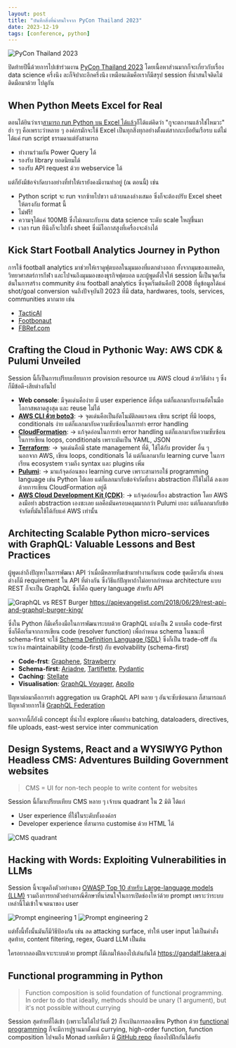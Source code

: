 ```yaml
---
layout: post
title: "บันทึกสิ่งที่น่าสนใจจาก PyCon Thailand 2023"
date: 2023-12-19
tags: [conference, python]
---
```


![PyCon Thailand 2023](/assets/2023-12-19-pycon-thailand-2023.jpeg)

ปิดท้ายปีนี้ด้วยการไปเข้าร่วมงาน [PyCon Thailand 2023](https://th.pycon.org/) โดยเนื้อหาส่วนมากก็จะเกี่ยวกับเรื่อง data science ครึ่งนึง ละก็จิปาถะอีกครึ่งนึง เหมือนเดิมคือเราก็มีสรุป session ที่น่าสนใจติดไม้ติดมือมาด้วย ไปดูกัน

## When Python Meets Excel for Real
ตอนได้ยินว่าเรา[สามารถ run Python บน Excel ได้แล้ว](https://support.microsoft.com/en-us/office/get-started-with-python-in-excel-a33fbcbe-065b-41d3-82cf-23d05397f53d)ก็ได้แต่คิดว่า "กูจะตกงานแล้วใช่ไหมวะ" ฮ่า ๆๆ คือเพราะว่าหลาย ๆ องค์กรมักจะใช้ Excel เป็นทุกสิ่งทุกอย่างตั้งแต่สากกะเบือยันเรือรบ แต่ไม่ได้แค่ run script ธรรมดาแต่ยังสามารถ

- ทำงานร่วมกัน Power Query ได้
- รองรับ library ยอดนิยมได้
- รองรับ API request ด้วย webservice ได้

แต่ก็ยังมีข้อจำกัดบางอย่างที่ทำให้เรายังคงมีงานทำอยู่ (ณ ตอนนี้) เช่น
- Python script จะ run จากซ้ายไปขวา แล้วบนลงล่างเสมอ ซึ่งก็จะต้องปรับ Excel sheet ให้ตรงกับ format นี้
- ไม่ฟรี!
- ความจุได้แค่ 100MB ซึ่งไม่เหมาะกับงาน data science ระดับ scale ใหญ่ขึ้นมา
- เวลา run ทีนึงก็จะไปทั้ง sheet ซึ่งม๊โอกาสสูงที่เครื่องจะค้างได้ 

## Kick Start Football Analytics Journey in Python
การใช้ football analytics มาช่วยให้เราดูฟุตบอลในมุมมองที่แตกต่างออก ทั้งจากมุมของแทคติก, วิทยาศาสตร์การกีฬา และไปจนถึงมุมมองของธุรกิจฟุตบอล และผู้พูดตั้งใจให้ session นี้เป็นจุดเริ่มต้นในการสร้าง community ด้าน football analytics ซึ่งจุดเริ่มต้นคือปี 2008 ที่ดูข้อมูลได้แค่ shot/goal conversion จนถึงปัจจุบันปี 2023 ที่มี data, hardwares, tools, services, communities มากมาย เช่น

- [TacticAI](https://www.blockdit.com/posts/5e2fe527d596f50cadc78636)
- [Footbonaut](https://www.bundesliga.com/en/news/Bundesliga/borussia-dortmund-and-hoffenheim-use-footbonaut-to-hone-their-passing-skills-464313.jsp)
- [FBRef.com](https://fbref.com/en/)

## Crafting the Cloud in Pythonic Way: AWS CDK & Pulumi Unveiled
Session นี้ก็เป็นการเปรียบเทียบการ provision resource บน AWS cloud ด้วยวิธีต่าง ๆ ซึ่งก็มีข้อดี-เสียต่างกันไป
- **Web console**: มีจุดเด่นคือง่าย มี user experience ดีที่สุด แต่ก็แลกมากับงานอัตโนมือ โอกาสพลาดสูงสุด และ reuse ไม่ได้
- **[AWS CLI ด้วย boto3](https://boto3.amazonaws.com/v1/documentation/api/latest/index.html)**: -> จุดเด่นคือเป็นอัตโนมัติลดแรงคน เขียน script ที่มี loops, conditionals ง่าย แต่ก็แลกมากับความซับซ้อนในการทำ error handling
- **[CloudFormation](https://aws.amazon.com/cloudformation/)**: -> แก้จุดอ่อนในการทำ error handling แต่ก็แลกมากับความซับซ้อนในการเขียน loops, conditionals เพราะมันเป็น YAML, JSON
- **[Terraform](https://www.terraform.io/)**: -> จุดเด่นคือมี state management ที่ดี, ใช้ได้กับ provider อื่น ๆ นอกจาก AWS, เขียน loops, conditionals ได้ แต่ก็แลกมากับ learning curve ในการเรียน ecosystem รวมถึง syntax และ plugins เพิ่ม
- **[Pulumi](https://www.pulumi.com/)**: -> มาแก้จุดอ่อนของ learning curve เพราะสามารถใช้ programming language เช่น Python ได้เลย แต่ก็แลกมากับข้อจำกัดที่บาง abstraction ก็ใช้ไม่ได้ ลงเอยด้วยการเขียน CloudFormation อยู่ดี
- **[AWS Cloud Development Kit (CDK)](https://aws.amazon.com/cdk/)**: -> แก้จุดอ่อนเรื่อง abstraction โดย AWS ลงมือทำ abstraction เองซะเลย ผลคือมันครอบคลุมมากกว่า Pulumi เยอะ แต่ก็แลกมากับข้อจำกัดที่มันใช้ได้กับแค่ AWS เท่านั้น

## Architecting Scalable Python micro-services with GraphQL: Valuable Lessons and Best Practices
ผู้พูดเล่าถึงปัญหาในการพัฒนา API ว่าเมื่อมีหลายทีมเข้ามาทำงานกันบน code ชุดเดียวกัน ต่างคนต่างก็มี requirement ใน API ที่ต่างกัน ซึ่งวิธีแก้ปัญหาถ้าไม่อยากกำหนด architecture แบบ REST ก็จะเป็น GraphQL ซึ่งก็คือ query language สำหรับ API

![GraphQL vs REST Burger](/assets/2023-12-19-graphql-rest-burger.jpeg)
<https://apievangelist.com/2018/06/29/rest-api-and-graphql-burger-king/>

ซึ่งใน Python ก็มีเครื่องมือในการพัฒนาระบบด้วย GraphQL แบ่งเป็น 2 แบบคือ code-first ซึ่งก็คือเริ่มจากการเขียน code (resolver function) เพื่อกำหนด schema ในขณะที่ schema-first จะใช้ [Schema Definition Language (SDL)](https://www.howtographql.com/basics/2-core-concepts/) ซึ่งก็เป็น trade-off กันระหว่าง maintainability (code-first) กับ evolvability (schema-first)

- **Code-frst**: [Graphene](https://graphene-python.org/), [Strawberry](https://strawberry.rocks/)
- **Schema-first**: [Ariadne](https://ariadnegraphql.org/), [Tartiflette](https://tartiflette.io/), [Pydantic](https://docs.pydantic.dev/latest/)
- **Caching**: [Stellate](https://stellate.co/)
- **Visualisation**: [GraphQL Voyager](https://graphql-kit.com/graphql-voyager/), [Apollo](https://www.apollographql.com/)

ปัญหาต่อมาคือการทำ aggregation บน GraphQL API หลาย ๆ อันจะซับซ้อนมาก ก็สามารถแก้ปัญหาด้่วยการใช้ [GraphQL Federation](https://www.apollographql.com/docs/federation/)   

นอกจากนี้ก็ยังมี concept ที่น่าไป explore เพิ่มอย่าง batching, dataloaders, directives, file uploads, east-west service inter communication 

## Design Systems, React and a WYSIWYG Python Headless CMS: Adventures Building Government websites

> CMS = UI for non-tech people to write content for websites

Session นี้ก็มาเปรียบเทียบ CMS หลาย ๆ เจ้าบน quadrant ใน 2 มิติ ได้แก่

- User experience ที่ใช้ในระดับทั้งองค์กร
- Developer experience ที่สามารถ customise ด้วย HTML ได้

![CMS quadrant](/assets/2023-12-19-cms-quadrant.jpeg)

## Hacking with Words: Exploiting Vulnerabilities in LLMs
Session นี้จะพูดถึงตัวอย่างของ [OWASP Top 10 สำหรับ Large-language models (LLM)](https://owasp.org/www-project-top-10-for-large-language-model-applications/) รวมถึงการยกตัวอย่างกรณีศึกษาที่นา่สนใจในการเปิดช่องโหว่ด้วย prompt
เพราะว่าระบบเหล่านี้ไม่เข้าใจเจตนาของ user

![Prompt engineering 1](/assets/2023-12-19-prompt-engineering-1.png)
![Prompt engineering 2](/assets/2023-12-19-prompt-engineering-2.png)

แต่ทั้งนี้ทั้งนั้นมันก็มีวิธีป้องกัน เช่น ลด attacking surface, ทำให้ user input ไม่เป็นคำสั่งสุดท้าย, content filtering, regex, Guard LLM เป็นต้น  

ใครอยากลองฝึกเจาะระบบด้วย prompt ก็มีเกมให้ลองไปเล่นกันได้ <https://gandalf.lakera.ai>

## Functional programming in Python

> Function composition is solid foundation of functional programming. In order to do that ideally, methods should be unary (1 argument), but it's not possible without currying

Session สุดท้ายที่ได้เข้า (เพราะไม่ได้ไปวันที่ 2) ก็จะเป้นการลองเขียน Python ด้วย [functional programming](https://naveenkumarmuguda.medium.com/railway-oriented-programming-a-powerful-functional-programming-pattern-ab454e467f31) ก็จะมีการปูฐานมาตั้งแต่ currying, high-order function, function composition ไปจนถึง Monad เลยทีเดียว มี [GitHub repo](https://github.com/roof42/python-monad-pymonad) ที่ลองไปฝึกกันได้ครับ  
